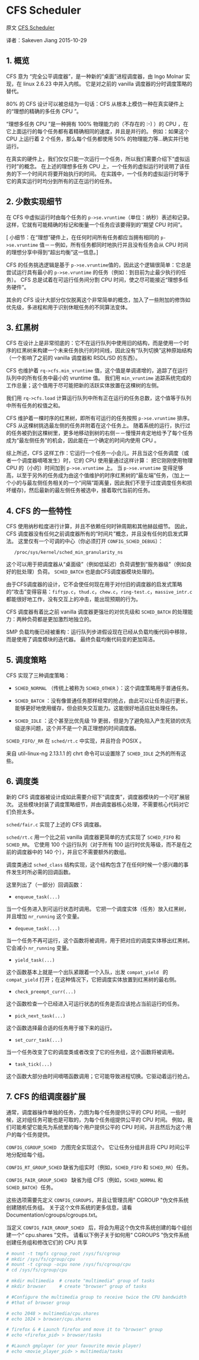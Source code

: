 # CFS Scheduler

原文 [CFS Scheduler](https://github.com/torvalds/linux/blob/v3.18/Documentation/scheduler/sched-design-CFS.txt)

译者：Sakeven Jiang 2015-10-29

## 1.  概览

CFS 意为 “完全公平调度器”，是一种新的“桌面”进程调度器，由 Ingo Molnar 实现，在 linux 2.6.23 中并入内核。
它是对之前的 vanilla 调度器的分时调度策略的替代。

80% 的 CFS 设计可以被总结为一句话：CFS 从根本上模仿一种在真实硬件上的“理想的精确的多任务 CPU ”。

“理想多任务 CPU ”是一种拥有 100% 物理能力的（不存在的 :-) ）的 CPU ，在它上面运行的每个任务都有着精确相同的速度，并且是并行的。
例如：如果这个 CPU 上运行着 2 个任务，那么每个任务都使用 50% 的物理能力等...确实并行地运行。

在真实的硬件上，我们仅仅只能一次运行一个任务，所以我们需要介绍下“虚拟运行时”的概念。
在上述的理想多任务 CPU 上，一个任务的虚拟运行时说明了该任务的下一个时间片将要开始执行的时间。
在实践中，一个任务的虚拟运行时等于它的真实运行时均分到所有的正在运行的任务。

## 2. 少数实现细节 

在 CFS 中虚拟运行时由每个任务的 `p->se.vruntime`（单位：纳秒）表述和记录。
这样，它就有可能精确的标记和衡量一个任务应该要得到的“期望 CPU 时间”。

[ 小细节：在“理想”硬件上，在任何时间所有任务都应当拥有相同的 `p->se.vruntime` 值－－例如，所有任务都同时地执行并且没有任务会从 CPU 时间的理想分享中得到“超出均衡”这一信息。]

CFS 的任务挑选逻辑是基于 `p->se.vruntime`值的，因此这个逻辑很简单：它总是尝试运行具有最小的 `p->se.vruntime` 的任务（例如：到目前为止最少执行的任务）。
CFS 总是试着在可运行任务间分割 CPU 时间，使之尽可能接近“理想多任务硬件”。

其余的 CFS 设计大部分仅仅脱离这个非常简单的概念，加入了一些附加的修饰如优先级，多进程和用于识别休眠任务的不同算法变体。

## 3. 红黑树 

CFS 在设计上是非常彻底的：它不在运行队列中使用旧的结构，而是使用一个时序的红黑树来构建一个未来任务执行的时间线，因此没有“队列切换”这种原始结构（一个影响了之前的 vanilla 调度器和 RSDL/SD 的东西）。

CFS 也维护着 `rq->cfs.min_vruntime` 值，这个值是单调递增的，追踪了在运行队列中的所有任务中最小的 vruntime 值。
我们用 `min_vruntime` 追踪系统完成的工作总量；这个值用于尽可能把新的活跃实体放置在这棵树的左侧。

我们用 `rq->cfs.load` 计算运行队列中所有正在运行的任务总数，这个值等于队列中所有任务的权值之和。

CFS 维护着一棵时序的红黑树，即所有可运行的任务按照 `p->se.vruntime` 排序。
CFS 从这棵树挑选最左侧的任务并附着在这个任务上。
随着系统的运行，执行过的任务被扔到这棵树里，更多地移动到树的右侧－－慢慢并肯定地给予了每个任务成为“最左侧任务”的机会，因此能在一个确定的时间内使用 CPU 。

综上所述，CFS 这样工作：它运行一个任务一小会儿，并且当这个任务调度（或者一个调度器嘀嗒发生）时，它的 CPU 使用量通过这样计算：
把它刚刚使用物理 CPU 的（小的）时间加到 `p->se.vruntime` 上。
当 `p->se.vruntime` 变得足够高，以至于另外的任务成为由这个值维护的时序红黑树的“最左端”任务，（加上一个小的与最左侧任务相关的一个“间隔”距离量，因此我们不至于过度调度任务和损坏缓存)，然后最新的最左侧任务被选中，接着取代当前的任务。

## 4. CFS 的一些特性 

CFS 使用纳秒粒度进行计算，并且不依赖任何时钟周期和其他赫兹细节。
因此，CFS 调度器没有任何之前调度器所有的“时间片”概念，并且没有任何的启发式算法。
这里仅有一个可调的中心（你必须打开 `CONFIG_SCHED_DEBUG`）：

```
   /proc/sys/kernel/sched_min_granularity_ns
```

这个可以用于把调度器从“桌面级”（例如低延迟）负荷调整到“服务器级”（例如良好的批处理）负荷。
`SCHED_BATCH` 也是由CFS调度器模块处理的。

由于CFS调度器的设计，它不会使任何现在用于对付旧的调度器的启发式策略的“攻击”变得容易：`fiftyp.c`，`thud.c`，`chew.c`，`ring-test.c`，`massive_intr.c` 都能很好地工作，没有交互上的冲击，能出现预期的行为。

CFS 调度器有着比之前 vanilla 调度器更强壮的对优先级和 `SCHED_BATCH` 的处理能力：两种负荷都是更加激烈地独立的。

SMP 负载均衡已经被重构：运行队列步进假设现在已经从负载均衡代码中移除，而是使用了调度模块的迭代器。
最终负载均衡代码变的更加简洁。


## 5. 调度策略

CFS 实现了三种调度策略：

- `SCHED_NORMAL` （传统上被称为 `SCHED_OTHER` ）：这个调度策略用于普通任务。

- `SCHED_BATCH` ：没有像普通任务那样经常的抢占，由此可以让任务运行更长，能够更好地使用缓存，但会损失交互能力。这能很好地适应批处理任务。

- `SCHED_IDLE` ：这个甚至比优先级 19 更弱，但是为了避免陷入产生死锁的优先级逆序问题，这个并不是一个真正理想的时间调度器。

`SCHED_FIFO/_RR` 在 `sched/rt.c` 中实现，并且符合 POSIX 。

来自 util-linux-ng 2.13.1.1 的 chrt 命令可以设置除了 `SCHED_IDLE` 之外的所有这些。


## 6. 调度类 

新的 CFS 调度器被设计成如此需要介绍下“调度类”，调度器模块的一个可扩展层次。
这些模块封装了调度策略细节，并由调度器核心处理，不需要核心代码对它们负担太多。

`sched/fair.c` 实现了上述的 CFS 调度器。

`sched/rt.c` 用一个比之前 vanilla 调度器更简单的方式实现了 `SCHED_FIFO` 和 `SCHED_RR`。
它使用 100 个运行队列（对于所有 100 运行时优先等级，而不是在之前的调度器中的 140 个），并且它不需要额外的数组。


调度类通过 `sched_class` 结构实现，这个结构包含了在任何时候一个感兴趣的事件发生时所必需的回调函数。

这里列出了（一部分）回调函数：

- `enqueue_task(...)`

当一个任务进入到可运行状态时调用。
它把一个调度实体（任务）放入红黑树，并且增加 `nr_running` 这个变量。

- `dequeue_task(...)`

当一个任务不再可运行，这个函数将被调用，用于把对应的调度实体移出红黑树。
它会减小 `nr_running` 变量。

- `yield_task(...)`

这个函数基本上就是一个出队紧跟着一个入队，出发 `compat_yield ` 的 `compat_yield` 打开；在这种情况下，它把调度实体放置到红黑树的最右侧。

- `check_preempt_curr(...)`

这个函数检查一个已经进入可运行状态的任务是否应该抢占当前运行的任务。

- `pick_next_task(...)`

这个函数选择最合适的任务用于接下来的运行。

- `set_curr_task(...)`

当一个任务改变了它的调度类或者改变了它的任务组，这个函数将被调用。

- `task_tick(...)`

这个函数大部分由时间嘀嗒函数调用；它可能导致进程切换。它驱动着运行抢占。

## 7.  CFS 的组调度器扩展

通常，调度器操作单独的任务，力图为每个任务提供公平的 CPU 时间。一些时候，这对组任务可能也是可取的，为每个任务组提供公平的 CPU  时间。
例如，我们可能希望它能先为系统里的每个用户提供公平的 CPU 时间，并且然后为这个用户的每个任务提供。

`CONFIG_CGROUP_SCHED ` 力图完全实现这个。
它让任务分组并且将 CPU 时间公平地分配给每个组。

`CONFIG_RT_GROUP_SCHED` 缺省为组实时（例如，`SCHED_FIFO` 和 `SCHED_RR`）任务。

`CONFIG_FAIR_GROUP_SCHED ` 缺省为组 CFS（例如，`SCHED_NORMAL` 和 `SCHED_BATCH`）任务。

这些选项需要先定义 `CONFIG_CGROUPS`，并且让管理员用" CGROUP "伪文件系统创建随机任务组。
关于这个文件系统的更多信息，请看 Documentation/cgroups/cgroups.txt。 


当定义 `CONFIG_FAIR_GROUP_SCHED ` 后，将会为用这个伪文件系统创建的每个组创建一个“ cpu.shares ”文件。
请看以下例子关于如何用“ CGROUPS ”伪文件系统创建任务组和修改它们的 CPU 共享

```bash
# mount -t tmpfs cgroup_root /sys/fs/cgroup
# mkdir /sys/fs/cgroup/cpu
# mount -t cgroup -ocpu none /sys/fs/cgroup/cpu
# cd /sys/fs/cgroup/cpu

# mkdir multimedia	# create "multimedia" group of tasks
# mkdir browser		# create "browser" group of tasks

# #Configure the multimedia group to receive twice the CPU bandwidth
# #that of browser group

# echo 2048 > multimedia/cpu.shares
# echo 1024 > browser/cpu.shares

# firefox &	# Launch firefox and move it to "browser" group
# echo <firefox_pid> > browser/tasks

# #Launch gmplayer (or your favourite movie player)
# echo <movie_player_pid> > multimedia/tasks
```

